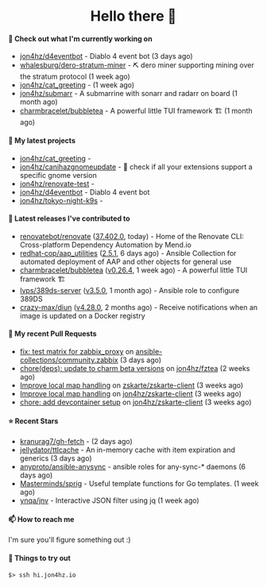 <h1 align=center>Hello there 👋</h1>

#### 👷 Check out what I'm currently working on

- [jon4hz/d4eventbot](https://github.com/jon4hz/d4eventbot) - Diablo 4 event bot (3 days ago)
- [whalesburg/dero-stratum-miner](https://github.com/whalesburg/dero-stratum-miner) - ⛏ dero miner supporting mining over the stratum protocol (1 week ago)
- [jon4hz/cat_greeting](https://github.com/jon4hz/cat_greeting) -  (1 week ago)
- [jon4hz/submarr](https://github.com/jon4hz/submarr) - A submarrine with sonarr and radarr on board (1 month ago)
- [charmbracelet/bubbletea](https://github.com/charmbracelet/bubbletea) - A powerful little TUI framework 🏗 (1 month ago)

#### 🌱 My latest projects

- [jon4hz/cat_greeting](https://github.com/jon4hz/cat_greeting) - 
- [jon4hz/canihazgnomeupdate](https://github.com/jon4hz/canihazgnomeupdate) - 🧙 check if all your extensions support a specific gnome version
- [jon4hz/renovate-test](https://github.com/jon4hz/renovate-test) - 
- [jon4hz/d4eventbot](https://github.com/jon4hz/d4eventbot) - Diablo 4 event bot
- [jon4hz/tokyo-night-k9s](https://github.com/jon4hz/tokyo-night-k9s) - 

#### 🔭 Latest releases I've contributed to

- [renovatebot/renovate](https://github.com/renovatebot/renovate) ([37.402.0](https://github.com/renovatebot/renovate/releases/tag/37.402.0), today) - Home of the Renovate CLI: Cross-platform Dependency Automation by Mend.io
- [redhat-cop/aap_utilities](https://github.com/redhat-cop/aap_utilities) ([2.5.1](https://github.com/redhat-cop/aap_utilities/releases/tag/2.5.1), 6 days ago) - Ansible Collection for automated deployment of AAP and other objects for general use
- [charmbracelet/bubbletea](https://github.com/charmbracelet/bubbletea) ([v0.26.4](https://github.com/charmbracelet/bubbletea/releases/tag/v0.26.4), 1 week ago) - A powerful little TUI framework 🏗
- [lvps/389ds-server](https://github.com/lvps/389ds-server) ([v3.5.0](https://github.com/lvps/389ds-server/releases/tag/v3.5.0), 1 month ago) - Ansible role to configure 389DS
- [crazy-max/diun](https://github.com/crazy-max/diun) ([v4.28.0](https://github.com/crazy-max/diun/releases/tag/v4.28.0), 2 months ago) - Receive notifications when an image is updated on a Docker registry

#### 🔨 My recent Pull Requests

- [fix: test matrix for zabbix_proxy](https://github.com/ansible-collections/community.zabbix/pull/1281) on [ansible-collections/community.zabbix](https://github.com/ansible-collections/community.zabbix) (3 days ago)
- [chore(deps): update to charm beta versions](https://github.com/jon4hz/fztea/pull/50) on [jon4hz/fztea](https://github.com/jon4hz/fztea) (2 weeks ago)
- [Improve local map handling](https://github.com/zskarte/zskarte-client/pull/422) on [zskarte/zskarte-client](https://github.com/zskarte/zskarte-client) (3 weeks ago)
- [Improve local map handling](https://github.com/jon4hz/zskarte-client/pull/3) on [jon4hz/zskarte-client](https://github.com/jon4hz/zskarte-client) (3 weeks ago)
- [chore: add devcontainer setup](https://github.com/jon4hz/zskarte-client/pull/2) on [jon4hz/zskarte-client](https://github.com/jon4hz/zskarte-client) (3 weeks ago)

#### ⭐ Recent Stars

- [kranurag7/gh-fetch](https://github.com/kranurag7/gh-fetch) -  (2 days ago)
- [jellydator/ttlcache](https://github.com/jellydator/ttlcache) - An in-memory cache with item expiration and generics (3 days ago)
- [anyproto/ansible-anysync](https://github.com/anyproto/ansible-anysync) - ansible roles for any-sync-* daemons  (6 days ago)
- [Masterminds/sprig](https://github.com/Masterminds/sprig) - Useful template functions for Go templates. (1 week ago)
- [ynqa/jnv](https://github.com/ynqa/jnv) - Interactive JSON filter using jq (1 week ago)

#### 📫 How to reach me
I'm sure you'll figure something out :)

#### 👀 Things to try out
```
$> ssh hi.jon4hz.io
```